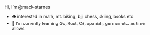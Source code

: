 Hi, I’m @mack-starnes
- 👁️ interested in math, mt. biking, bjj, chess, skiing, books etc
- 📖 I’m currently learning Go, Rust, C#, spanish, german etc. as time allows

<!---
mack-starnes/mack-starnes is a ✨ special ✨ repository because its `README.md` (this file) appears on your GitHub profile.
You can click the Preview link to take a look at your changes.
--->
